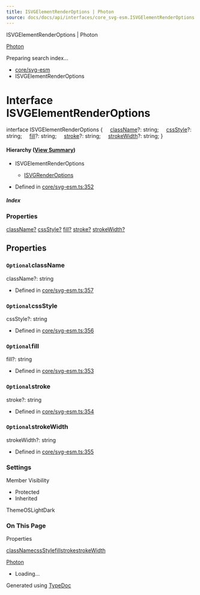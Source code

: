 ```yaml
---
title: ISVGElementRenderOptions | Photon
source: docs/docs/api/interfaces/core_svg-esm.ISVGElementRenderOptions.html
---
```


ISVGElementRenderOptions | Photon

[Photon](../index.html)




Preparing search index...

* [core/svg-esm](../modules/core_svg-esm.html)
* ISVGElementRenderOptions

# Interface ISVGElementRenderOptions

interface ISVGElementRenderOptions {
    [className](#classname)?: string;
    [cssStyle](#cssstyle)?: string;
    [fill](#fill)?: string;
    [stroke](#stroke)?: string;
    [strokeWidth](#strokewidth)?: string;
}

#### Hierarchy ([View Summary](../hierarchy.html#core/svg-esm.ISVGElementRenderOptions))

* ISVGElementRenderOptions
  + [ISVGRenderOptions](core_svg-esm.ISVGRenderOptions.html)

* Defined in [core/svg-esm.ts:352](https://github.com/mwhite454/photon/blob/main/packages/photon/src/core/svg-esm.ts#L352)

##### Index

### Properties

[className?](#classname)
[cssStyle?](#cssstyle)
[fill?](#fill)
[stroke?](#stroke)
[strokeWidth?](#strokewidth)

## Properties

### `Optional`className

className?: string

* Defined in [core/svg-esm.ts:357](https://github.com/mwhite454/photon/blob/main/packages/photon/src/core/svg-esm.ts#L357)

### `Optional`cssStyle

cssStyle?: string

* Defined in [core/svg-esm.ts:356](https://github.com/mwhite454/photon/blob/main/packages/photon/src/core/svg-esm.ts#L356)

### `Optional`fill

fill?: string

* Defined in [core/svg-esm.ts:353](https://github.com/mwhite454/photon/blob/main/packages/photon/src/core/svg-esm.ts#L353)

### `Optional`stroke

stroke?: string

* Defined in [core/svg-esm.ts:354](https://github.com/mwhite454/photon/blob/main/packages/photon/src/core/svg-esm.ts#L354)

### `Optional`strokeWidth

strokeWidth?: string

* Defined in [core/svg-esm.ts:355](https://github.com/mwhite454/photon/blob/main/packages/photon/src/core/svg-esm.ts#L355)

### Settings

Member Visibility

* Protected
* Inherited

ThemeOSLightDark

### On This Page

Properties

[className](#classname)[cssStyle](#cssstyle)[fill](#fill)[stroke](#stroke)[strokeWidth](#strokewidth)

[Photon](../index.html)

* Loading...

Generated using [TypeDoc](https://typedoc.org/)
